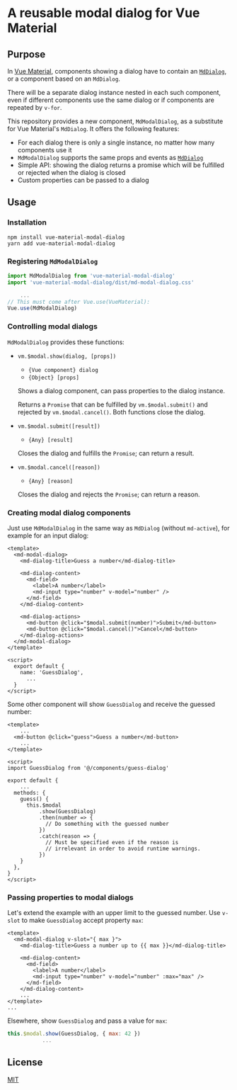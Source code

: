 # A reusable modal dialog for Vue Material


## Purpose

In [Vue Material](https://vuematerial.io/), components showing
a dialog have to contain an [`MdDialog`](https://vuematerial.io/components/dialog),
or a component based on an `MdDialog`.

There will be a separate dialog instance nested in each such component, 
even if different components use the same dialog or if components are repeated 
by `v-for`.

This repository provides a new component, `MdModalDialog`, as a substitute for
Vue Material's `MdDialog`. It offers the following features:

+   For each dialog there is only a single instance, no matter how many components use it
+   `MdModalDialog` supports the same props and events as [`MdDialog`](https://vuematerial.io/components/dialog)
+   Simple API: showing the dialog returns a promise which will be fulfilled or rejected
    when the dialog is closed
+   Custom properties can be passed to a dialog


## Usage

### Installation

```
npm install vue-material-modal-dialog
yarn add vue-material-modal-dialog
```


### Registering `MdModalDialog`

```javascript 1.8
import MdModalDialog from 'vue-material-modal-dialog'
import 'vue-material-modal-dialog/dist/md-modal-dialog.css'

    ...
// This must come after Vue.use(VueMaterial):
Vue.use(MdModalDialog)
```


### Controlling modal dialogs

`MdModalDialog` provides these functions:

+   `vm.$modal.show(dialog, [props])`  
    +   `{Vue component} dialog`
    +   `{Object} [props]`
    
    Shows a dialog component, can pass properties to the dialog instance.
    
    Returns a `Promise` that can be fulfilled by `vm.$modal.submit()` and
    rejected by `vm.$modal.cancel()`. Both functions close the dialog.

+   `vm.$modal.submit([result])`
    +   `{Any} [result]`
    
    Closes the dialog and fulfills the `Promise`; can return a result.

+   `vm.$modal.cancel([reason])`
    +   `{Any} [reason]`
    
    Closes the dialog and rejects the `Promise`; can return a reason.


### Creating modal dialog components

Just use `MdModalDialog` in the same way as `MdDialog` (without `md-active`),
for example for an input dialog:

```vue
<template>
  <md-modal-dialog>
    <md-dialog-title>Guess a number</md-dialog-title>

    <md-dialog-content>
      <md-field>
        <label>A number</label>
        <md-input type="number" v-model="number" />
      </md-field>
    </md-dialog-content>

    <md-dialog-actions>
      <md-button @click="$modal.submit(number)">Submit</md-button>
      <md-button @click="$modal.cancel()">Cancel</md-button>  
    </md-dialog-actions>
  </md-modal-dialog>
</template>

<script>
  export default {
    name: 'GuessDialog',
      ...
  }
</script>
```

Some other component will show `GuessDialog` and receive the guessed number:

```vue
<template>
    ...
  <md-button @click="guess">Guess a number</md-button>
    ...
</template>

<script>
import GuessDialog from '@/components/guess-dialog'

export default {
    ...
  methods: {
    guess() {
      this.$modal
          .show(GuessDialog)
          .then(number => {
            // Do something with the guessed number
          })
          .catch(reason => {
            // Must be specified even if the reason is
            // irrelevant in order to avoid runtime warnings.
          })      
    } 
  },
}
</script>
```


### Passing properties to modal dialogs

Let's extend the example with an upper limit to the guessed number.
Use `v-slot` to make `GuessDialog` accept property `max`:

```vue
<template>
  <md-modal-dialog v-slot="{ max }">
    <md-dialog-title>Guess a number up to {{ max }}</md-dialog-title>

    <md-dialog-content>
      <md-field>
        <label>A number</label>
        <md-input type="number" v-model="number" :max="max" />
      </md-field>
    </md-dialog-content>
    ...
</template>
...
```

Elsewhere, show `GuessDialog` and pass a value for `max`:

```javascript 1.8
this.$modal.show(GuessDialog, { max: 42 })
           ...
```

## License

[MIT](http://opensource.org/licenses/MIT)
